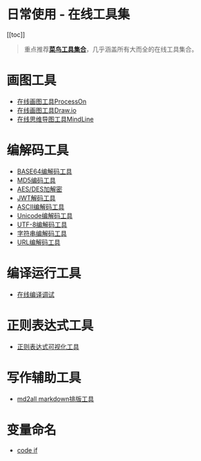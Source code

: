 # 日常使用 - 在线工具集

[[toc]]

> 重点推荐[**菜鸟工具集合**](https://c.runoob.com/)，几乎涵盖所有大而全的在线工具集合。

# 画图工具

- [在线画图工具ProcessOn](https://www.processon.com/)
- [在线画图工具Draw.io](https://app.diagrams.net/)
- [在线思维导图工具MindLine](http://www.mindline.cn/webapp)

# 编解码工具

- [BASE64编解码工具](https://base64.supfree.net/)
- [MD5编码工具](https://www.zxgj.cn/g/md5)
- [AES/DES加解密](http://www.fly63.com/tool/cipher/)
- [JWT解码工具](http://jwt.calebb.net/)
- [ASCII编解码工具](https://www.matools.com/code-convert-ascii)
- [Unicode编解码工具](https://www.zxgj.cn/g/unicode)
- [UTF-8编解码工具](https://www.zxgj.cn/g/utf8)
- [字符串编解码工具](https://www.zxgj.cn/g/enstring)
- [URL编解码工具](http://tool.chinaz.com/tools/urlencode.aspx?jdfwkey=lbixz1)

# 编译运行工具

- [在线编译调试](https://www.onlinegdb.com/)

# 正则表达式工具

- [正则表达式可视化工具](https://tooltt.com/regulex/)

# 写作辅助工具

- [md2all markdown排版工具](http://md.aclickall.com/)

# 变量命名

- [code if](https://unbug.github.io/codelf)


